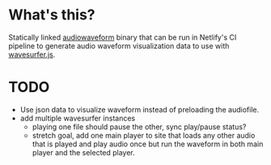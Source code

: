 # What's this?
Statically linked [audiowaveform](https://github.com/bbc/audiowaveform) binary that can be run in Netlify's CI pipeline to generate audio waveform visualization data to use with [wavesurfer.js](https://github.com/katspaugh/wavesurfer.js/).

# TODO
- Use json data to visualize waveform instead of preloading the audiofile.
- add multiple wavesurfer instances
  + playing one file should pause the other, sync play/pause status?
  + stretch goal, add one main player to site that loads any other audio that is played and play audio once but run the waveform in both main player and the selected player.